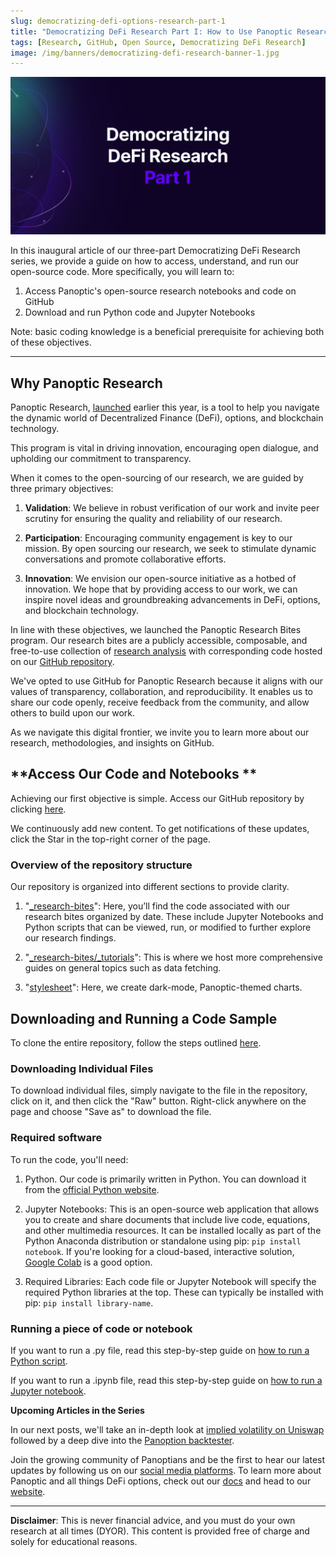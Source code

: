 ```yaml
---
slug: democratizing-defi-options-research-part-1
title: "Democratizing DeFi Research Part I: How to Use Panoptic Research’s GitHub Repository"
tags: [Research, GitHub, Open Source, Democratizing DeFi Research]
image: /img/banners/democratizing-defi-research-banner-1.jpg
---
```


![democratizing-defi-research-banner-1.jpg](./democratizing-defi-research-banner-1.jpg)

In this inaugural article of our three-part Democratizing DeFi Research series, we provide a guide on how to access, understand, and run our open-source code. More specifically, you will learn to:

1. Access Panoptic's open-source research notebooks and code on GitHub
2. Download and run Python code and Jupyter Notebooks

<!--truncate-->

Note: basic coding knowledge is a beneficial prerequisite for achieving both of these objectives.


---


##  **Why Panoptic Research**


Panoptic Research, [launched](https://panoptic.xyz/blog/panoptic-defi-options-research-launch) earlier this year, is a tool to help you navigate the dynamic world of Decentralized Finance (DeFi), options, and blockchain technology.


This program is vital in driving innovation, encouraging open dialogue, and upholding our commitment to transparency.


When it comes to the open-sourcing of our research, we are guided by three primary objectives:


1. **Validation**: We believe in robust verification of our work and invite peer scrutiny for ensuring the quality and reliability of our research.

2. **Participation**: Encouraging community engagement is key to our mission. By open sourcing our research, we seek to stimulate dynamic conversations and promote collaborative efforts.

3. **Innovation**: We envision our open-source initiative as a hotbed of innovation. We hope that by providing access to our work, we can inspire novel ideas and groundbreaking advancements in DeFi, options, and blockchain technology.


In line with these objectives, we launched the Panoptic Research Bites program. Our research bites are a publicly accessible, composable, and free-to-use collection of [research analysis](https://panoptic.xyz/research) with corresponding code hosted on our [GitHub repository](https://github.com/panoptic-labs/research).


We've opted to use GitHub for Panoptic Research because it aligns with our values of transparency, collaboration, and reproducibility. It enables us to share our code openly, receive feedback from the community, and allow others to build upon our work.


As we navigate this digital frontier, we invite you to learn more about our research, methodologies, and insights on GitHub.


## **Access Our Code and Notebooks **

Achieving our first objective is simple. Access our GitHub repository by clicking [here](https://github.com/panoptic-labs/research).


We continuously add new content. To get notifications of these updates, click the Star in the top-right corner of the page.


### **Overview of the repository structure**

Our repository is organized into different sections to provide clarity.


1. "[_research-bites](https://github.com/panoptic-labs/research/tree/main/_research-bites)": Here, you’ll find the code associated with our research bites organized by date. These include Jupyter Notebooks and Python scripts that can be viewed, run, or modified to further explore our research findings.

2. "[_research-bites/_tutorials](https://github.com/panoptic-labs/research/tree/main/_research-bites/_tutorials)": This is where we host more comprehensive guides on general topics such as data fetching.

3. "[stylesheet](https://github.com/panoptic-labs/research/tree/main/stylesheet)": Here, we create dark-mode, Panoptic-themed charts.


## **Downloading and Running a Code Sample**


To clone the entire repository, follow the steps outlined [here](https://docs.github.com/en/repositories/creating-and-managing-repositories/cloning-a-repository).


### **Downloading Individual Files**


To download individual files, simply navigate to the file in the repository, click on it, and then click the "Raw" button. Right-click anywhere on the page and choose "Save as" to download the file.


### **Required software**


To run the code, you'll need:


1. Python. Our code is primarily written in Python. You can download it from the [official Python website](https://www.python.org/downloads/).

2. Jupyter Notebooks: This is an open-source web application that allows you to create and share documents that include live code, equations, and other multimedia resources. It can be installed locally as part of the Python Anaconda distribution or standalone using pip: `pip install notebook`. If you're looking for a cloud-based, interactive solution, [Google Colab](https://www.geeksforgeeks.org/how-to-use-google-colab/) is a good option.

3. Required Libraries: Each code file or Jupyter Notebook will specify the required Python libraries at the top. These can typically be installed with pip: `pip install library-name`.


### **Running a piece of code or notebook**


If you want to run a .py file, read this step-by-step guide on [how to run a Python script](https://pythonbasics.org/execute-python-scripts/).

If you want to run a .ipynb file, read this step-by-step guide on [how to run a Jupyter notebook](https://docs.jupyter.org/en/latest/running.html).

**Upcoming Articles in the Series**

In our next posts, we'll take an in-depth look at [implied volatility on Uniswap](https://panoptic.xyz/research/democratizing-defi-options-research-implied-volatility) followed by a deep dive into the [Panoption backtester](https://panoptic.xyz/research/democratizing-defi-options-research-backtest).

Join the growing community of Panoptians and be the first to hear our latest updates by following us on our [social media platforms](https://links.panoptic.xyz/all). To learn more about Panoptic and all things DeFi options, check out our [docs](https://panoptic.xyz/docs/intro) and head to our [website](https://panoptic.xyz/).  


---

**Disclaimer**: This is never financial advice, and you must do your own research at all times (DYOR). This content is provided free of charge and solely for educational reasons.



